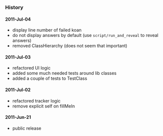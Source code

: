 ### History

#### 2011-Jul-04

* display line number of failed koan
* do not display answers by default (use `script/run_and_reveal` to reveal answers)
* removed ClassHierarchy (does not seem that important)

#### 2011-Jul-03

* refactored UI logic
* added some much needed tests around lib classes
* added a couple of tests to TestClass

#### 2011-Jul-02

* refactored tracker logic
* remove explicit self on fillMeIn

#### 2011-Jun-21

* public release
